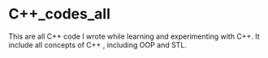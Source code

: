 # C++_codes_all
This are all C++ code I wrote while learning and experimenting with C++. It include all concepts of C++ , including OOP and STL.
